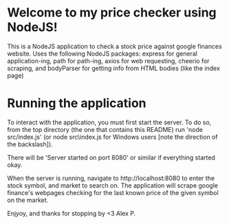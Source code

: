 # Welcome to my price checker using NodeJS!
This is a NodeJS application to check a stock price against google finances website. Uses the following NodeJS packages: express for general application-ing, path for path-ing, axios for web requesting, cheerio for scraping, and bodyParser for getting info from HTML bodies (like the index page)

# Running the application
To interact with the application, you must first start the server. To do so, from the top directory (the one that contains this README) run 'node src/index.js' (or node src\index.js for Windows users [note the direction of the backslash]).

There will be 'Server started on port 8080' or similar if everything started okay. 

When the server is running, navigate to http://localhost:8080 to enter the stock symbol, and market to search on. The application will scrape google finance's webpages checking for the last known price of the given symbol on the market.

Enjyoy, and thanks for stopping by <3
Alex P.